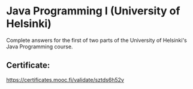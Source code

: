 # Java Programming I (University of Helsinki)

Complete answers for the first of two parts of the University of Helsinki's Java Programming course.

## Certificate:
https://certificates.mooc.fi/validate/sztds6h52v
